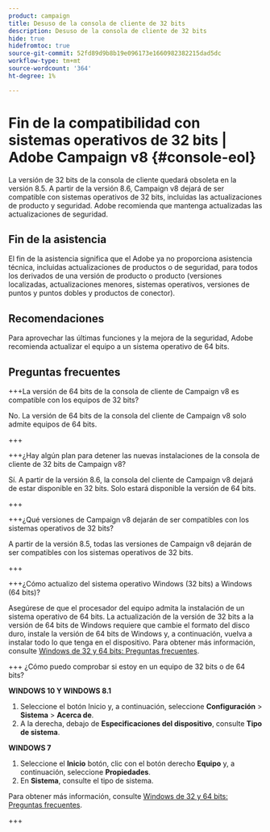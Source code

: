 ```yaml
---
product: campaign
title: Desuso de la consola de cliente de 32 bits
description: Desuso de la consola de cliente de 32 bits
hide: true
hidefromtoc: true
source-git-commit: 52fd89d9b8b19e096173e1660982382215dad5dc
workflow-type: tm+mt
source-wordcount: '364'
ht-degree: 1%

---
```


# Fin de la compatibilidad con sistemas operativos de 32 bits | Adobe Campaign v8 {#console-eol}

La versión de 32 bits de la consola de cliente quedará obsoleta en la versión 8.5. A partir de la versión 8.6, Campaign v8 dejará de ser compatible con sistemas operativos de 32 bits, incluidas las actualizaciones de producto y seguridad. Adobe recomienda que mantenga actualizadas las actualizaciones de seguridad.

## Fin de la asistencia

El fin de la asistencia significa que el Adobe ya no proporciona asistencia técnica, incluidas actualizaciones de productos o de seguridad, para todos los derivados de una versión de producto o producto (versiones localizadas, actualizaciones menores, sistemas operativos, versiones de puntos y puntos dobles y productos de conector).

## Recomendaciones

Para aprovechar las últimas funciones y la mejora de la seguridad, Adobe recomienda actualizar el equipo a un sistema operativo de 64 bits.

## Preguntas frecuentes

+++La versión de 64 bits de la consola de cliente de Campaign v8 es compatible con los equipos de 32 bits?

No. La versión de 64 bits de la consola del cliente de Campaign v8 solo admite equipos de 64 bits.

+++

+++¿Hay algún plan para detener las nuevas instalaciones de la consola de cliente de 32 bits de Campaign v8?

Sí. A partir de la versión 8.6, la consola del cliente de Campaign v8 dejará de estar disponible en 32 bits. Solo estará disponible la versión de 64 bits.

+++

+++¿Qué versiones de Campaign v8 dejarán de ser compatibles con los sistemas operativos de 32 bits?

A partir de la versión 8.5, todas las versiones de Campaign v8 dejarán de ser compatibles con los sistemas operativos de 32 bits.

+++

+++¿Cómo actualizo del sistema operativo Windows (32 bits) a Windows (64 bits)?

Asegúrese de que el procesador del equipo admita la instalación de un sistema operativo de 64 bits. La actualización de la versión de 32 bits a la versión de 64 bits de Windows requiere que cambie el formato del disco duro, instale la versión de 64 bits de Windows y, a continuación, vuelva a instalar todo lo que tenga en el dispositivo. Para obtener más información, consulte [Windows de 32 y 64 bits: Preguntas frecuentes](https://support.microsoft.com/en-us/windows/32-bit-and-64-bit-windows-frequently-asked-questions-c6ca9541-8dce-4d48-0415-94a3faa2e13d).

+++ ¿Cómo puedo comprobar si estoy en un equipo de 32 bits o de 64 bits?

**WINDOWS 10 Y WINDOWS 8.1**

1. Seleccione el botón Inicio y, a continuación, seleccione **Configuración** > **Sistema** > **Acerca de**.
1. A la derecha, debajo de **Especificaciones del dispositivo**, consulte **Tipo de sistema**.

**WINDOWS 7**
1. Seleccione el **Inicio** botón, clic con el botón derecho **Equipo** y, a continuación, seleccione **Propiedades**.
1. En **Sistema**, consulte el tipo de sistema.

Para obtener más información, consulte [Windows de 32 y 64 bits: Preguntas frecuentes](https://support.microsoft.com/en-us/windows/32-bit-and-64-bit-windows-frequently-asked-questions-c6ca9541-8dce-4d48-0415-94a3faa2e13d).

+++